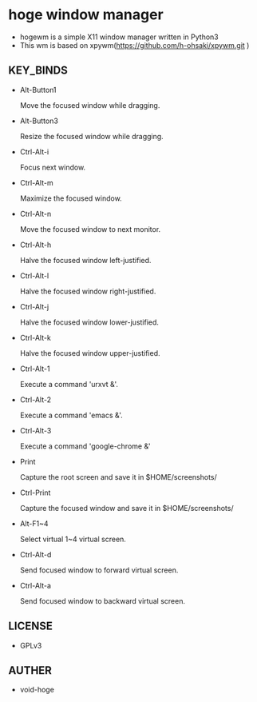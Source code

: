 # hoge window manager
- hogewm is a simple X11 window manager written in Python3
- This wm is based on xpywm(https://github.com/h-ohsaki/xpywm.git )

## KEY_BINDS
- Alt-Button1

  Move the focused window while dragging.

- Alt-Button3

  Resize the focused window while dragging.

- Ctrl-Alt-i

  Focus next window.

- Ctrl-Alt-m

  Maximize the focused window.

- Ctrl-Alt-n

  Move the focused window to next monitor.

- Ctrl-Alt-h

  Halve the focused window left-justified.

- Ctrl-Alt-l

  Halve the focused window right-justified.

- Ctrl-Alt-j

  Halve the focused window lower-justified.

- Ctrl-Alt-k

  Halve the focused window upper-justified.

- Ctrl-Alt-1

  Execute a command 'urxvt &'.

- Ctrl-Alt-2

  Execute a command 'emacs &'.

- Ctrl-Alt-3

  Execute a command 'google-chrome &'

- Print

  Capture the root screen and save it in $HOME/screenshots/

- Ctrl-Print

  Capture the focused window and save it in $HOME/screenshots/

- Alt-F1~4

  Select virtual 1~4 virtual screen.

- Ctrl-Alt-d

  Send focused window to forward virtual screen.

- Ctrl-Alt-a

  Send focused window to backward virtual screen.


## LICENSE
- GPLv3

## AUTHER
- void-hoge